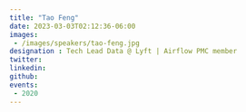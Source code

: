```yaml
---
title: "Tao Feng"
date: 2023-03-03T02:12:36-06:00
images: 
 - /images/speakers/tao-feng.jpg
designation : Tech Lead Data @ Lyft | Airflow PMC member
twitter: 
linkedin: 
github: 
events:
 - 2020
---
```



